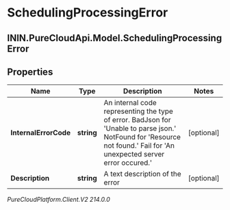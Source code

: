 # SchedulingProcessingError

## ININ.PureCloudApi.Model.SchedulingProcessingError

## Properties

|Name | Type | Description | Notes|
|------------ | ------------- | ------------- | -------------|
| **InternalErrorCode** | **string** | An internal code representing the type of error. BadJson for &#39;Unable to parse json.&#39; NotFound for &#39;Resource not found.&#39; Fail for &#39;An unexpected server error occured.&#39; | [optional] |
| **Description** | **string** | A text description of the error | [optional] |



_PureCloudPlatform.Client.V2 214.0.0_
